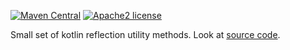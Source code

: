 [![Maven Central](https://maven-badges.herokuapp.com/maven-central/org.litote/kreflect/badge.svg)](https://maven-badges.herokuapp.com/maven-central/org.litote/kreflect)
[![Apache2 license](https://img.shields.io/badge/license-Apache%20License%202.0-blue.svg?style=flat)](https://www.apache.org/licenses/LICENSE-2.0)


Small set of kotlin reflection utility methods. Look at [source code](https://github.com/Litote/kreflect/blob/master/src/main/kotlin/KReflect.kt).